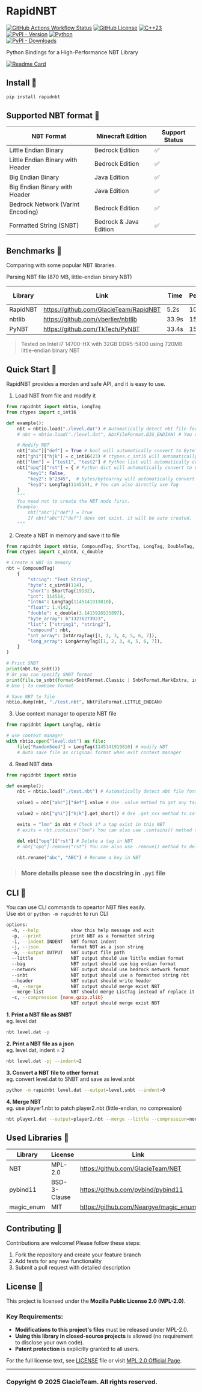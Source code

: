 # RapidNBT

[![GitHub Actions Workflow Status](https://img.shields.io/github/actions/workflow/status/GlacieTeam/RapidNBT/build.yml)](https://github.com/GlacieTeam/RapidNBT/actions)
[![GitHub License](https://img.shields.io/github/license/GlacieTeam/RapidNBT)](https://www.mozilla.org/en-US/MPL/2.0/)
[![C++23](https://img.shields.io/badge/C++-23-blue?logo=C%2B%2B&logoColor=41a3ed)](https://en.cppreference.com/w/cpp/compiler_support.html)   
[![PyPI - Version](https://img.shields.io/pypi/v/rapidnbt)](https://pypi.org/project/rapidnbt)
[![Python](https://img.shields.io/pypi/pyversions/rapidnbt?logo=python&logoColor=white)](https://www.python.org/)  
[![PyPI - Downloads](https://img.shields.io/pypi/dm/rapidnbt)](https://pypi.org/project/rapidnbt/)


Python Bindings for a High-Performance NBT Library  

[![Readme Card](https://github-readme-stats.vercel.app/api/pin/?username=GlacieTeam&repo=NBT)](https://github.com/GlacieTeam/NBT)

## Install 🔧
```bash
pip install rapidnbt
```

## Supported NBT format 📖

| NBT Format                        | Minecraft Edition      | Support Status     |
| --------------------------------- | ---------------------- | ------------------ |
| Little Endian Binary              | Bedrock Edition        | :white_check_mark: |
| Little Endian Binary with Header  | Bedrock Edition        | :white_check_mark: |
| Big Endian Binary                 | Java Edition           | :white_check_mark: |
| Big Endian Binary with Header     | Java Edition           | :white_check_mark: |
| Bedrock Network (VarInt Encoding) | Bedrock Edition        | :white_check_mark: |
| Formatted String (SNBT)           | Bedrock & Java Edition | :white_check_mark: |

## Benchmarks 🚀
Comparing with some popular NBT libraries.  

Parsing NBT file (870 MB, little-endian binary NBT)

| Library          | Link                                      | Time         | Performance    | Memory Usage |
| ---------------- | ------------------------------------------| ------------ | -------------- | ------------ |
| RapidNBT         | <https://github.com/GlacieTeam/RapidNBT>  | 5.2s         | 100%           | 4800MB       |
| nbtlib           | <https://github.com/vberlier/nbtlib>      | 33.9s        | 15.3%          | 6500MB       |
| PyNBT            | <https://github.com/TkTech/PyNBT>         | 33.4s        | 15.6%          | 8900MB       |

> Tested on Intel i7 14700-HX with 32GB DDR5-5400 using 720MB little-endian binary NBT

## Quick Start 🚀
RapidNBT provides a morden and safe API, and it is easy to use.

1. Load NBT from file and modify it
```Python
from rapidnbt import nbtio, LongTag
from ctypes import c_int16

def example():
    nbt = nbtio.load("./level.dat") # Automatically detect nbt file format and decompress (if compressed)
    # nbt = nbtio.load("./level.dat", NbtFileFormat.BIG_ENDIAN) # You can also specify the file format

    # Modify NBT
    nbt["abc"]["def"] = True # bool will automatically convert to ByteTag(1)
    nbt["ghi"]["hjk"] = c_int16(23) # ctypes.c_int16 will automatically convert to ShortTag(23)
    nbt["lmn"] = ["test1", "test2"] # Python list will automatically convert to ListTag([StringTag("test1"), StringTag("test2")])
    nbt["opq"]["rst"] = { # Python dict will automatically convert to CompoundTag
        "key1": False,
        "key2": b"2345",  # bytes/bytearray will automatically convert to ByteArrayTag
        "key3": LongTag(114514), # You can also directly use Tag
    }
    """
    You need not to create the NBT node first.
    Example:
        nbt["abc"]["def"] = True
        If nbt["abc"]["def"] does not exist, it will be auto created.
    """ 
```

2. Create a NBT in memory and save it to file
```Python
from rapidnbt import nbtio, CompoundTag, ShortTag, LongTag, DoubleTag, IntArrayTag, NbtFileFormat
from ctypes import c_uint8, c_double

# Create a NBT in memory
nbt = CompoundTag(
    {
        "string": "Test String",
        "byte": c_uint8(114),
        "short": ShortTag(19132),
        "int": 114514,
        "int64": LongTag(1145141919810),
        "float": 1.4142,
        "double": c_double(3.1415926535897),
        "byte_array": b"13276273923",
        "list": ["string1", "string2"],
        "compound": nbt,
        "int_array": IntArrayTag([1, 2, 3, 4, 5, 6, 7]),
        "long_array": LongArrayTag([1, 2, 3, 4, 5, 6, 7]),
    }
)

# Print SNBT
print(nbt.to_snbt()) 
# Or you can specify SNBT format
print(file.to_snbt(format=SnbtFormat.Classic | SnbtFormat.MarkExtra, indent=4))
# Use | to combime format 

# Save NBT to file
nbtio.dump(nbt, "./test.nbt", NbtFileFormat.LITTLE_ENDIAN)

```
3. Use context manager to operate NBT file
```Python
from rapidnbt import LongTag, nbtio

# use context manager
with nbtio.open("level.dat") as file:
    file["RandomSeed"] = LongTag(1145141919810) # modify NBT
    # Auto save file as original format when exit context manager
```

4. Read NBT data
```Python
from rapidnbt import nbtio

def example():
    nbt = nbtio.load("./test.nbt") # Automatically detect nbt file format and decompress (if compressed)
    
    value1 = nbt["abc"]["def"].value # Use .value method to get any tag value, and returns a Python object (Python int, str, dict, etc...)

    value2 = nbt["ghi"]["hjk"].get_short() # Use .get_xxx method to safely get tag value, and will throw TypeError if tag is wrong type

    exits = "lmn" in nbt # Check if a tag exist in this NBT
    # exits = nbt.contains("lmn") You can also use .contains() method to check

    del nbt["opq"]["rst"] # Delete a tag in NBT
    # nbt["opq"].remove("rst") You can also use .remove() method to delete
    
    nbt.rename("abc", "ABC") # Rename a key in NBT
```

> ### More details please see the docstring in `.pyi` file

## CLI 🔧
You can use CLI commands to opeartor NBT files easily.  
Use `nbt` or `python -m rapidnbt` to run CLI
```bash
options:
  -h, --help            show this help message and exit
  -p, --print           print NBT as a formatted string
  -i, --indent INDENT   NBT format indent
  -j, --json            format NBT as a json string
  -o, --output OUTPUT   NBT output file path
  --little              NBT output should use little endian format
  --big                 NBT output should use big endian format
  --network             NBT output should use bedrock network format
  --snbt                NBT output should use a formatted string nbt
  --header              NBT output should write header
  -m, --merge           NBT output should merge exist NBT
  --merge-list          NBT should merge ListTag instead of replace it
  -c, --compression {none,gzip,zlib}
                        NBT output should merge exist NBT
```

**1. Print a NBT file as SNBT**  
eg. level.dat
```bash
nbt level.dat -p
```

**2. Print a NBT file as a json**  
eg. level.dat, indent = 2
```bash
nbt level.dat -pj --indent=2
```

**3. Convert a NBT file to other format**  
eg. convert level.dat to SNBT and save as level.snbt
```bash
python -m rapidnbt level.dat --output=level.snbt --indent=0
```

**4. Merge NBT**  
eg. use player1.nbt to patch player2.nbt (little-endian, no compression)
```bash
nbt player1.dat --output=player2.nbt --merge --little --compression=none
```

## Used Libraries 📖
| Library          | License      | Link                                         |
| ---------------- | ------------ | -------------------------------------------- |
| NBT              | MPL-2.0      | <https://github.com/GlacieTeam/NBT>          |
| pybind11         | BSD-3-Clause | <https://github.com/pybind/pybind11>         |
| magic_enum       | MIT          | <https://github.com/Neargye/magic_enum>      |

## Contributing 🤝
Contributions are welcome! Please follow these steps:

1. Fork the repository and create your feature branch
2. Add tests for any new functionality
3. Submit a pull request with detailed description


## License 📄
This project is licensed under the **Mozilla Public License 2.0 (MPL-2.0)**.  

### Key Requirements:
- **Modifications to this project's files** must be released under MPL-2.0.  
- **Using this library in closed-source projects** is allowed (no requirement to disclose your own code).  
- **Patent protection** is explicitly granted to all users.  

For the full license text, see [LICENSE](LICENSE) file or visit [MPL 2.0 Official Page](https://www.mozilla.org/en-US/MPL/2.0/).  

---


### Copyright © 2025 GlacieTeam. All rights reserved.